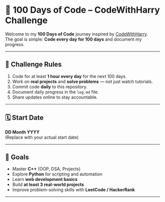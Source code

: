 # 🚀 100 Days of Code – CodeWithHarry Challenge

Welcome to my **100 Days of Code** journey inspired by [CodeWithHarry](https://www.youtube.com/@CodeWithHarry).  
The goal is simple: **Code every day for 100 days** and document my progress.

---

## 📅 Challenge Rules
1. Code for at least **1 hour every day** for the next 100 days.
2. Work on **real projects** and **solve problems** — not just watch tutorials.
3. Commit code **daily** to this repository.
4. Document daily progress in the `log.md` file.
5. Share updates online to stay accountable.

---

## 🗓 Start Date
**DD Month YYYY**  
(Replace with your actual start date)

---

## 🎯 Goals
- Master **C++** (OOP, DSA, Projects)
- Explore **Python** for scripting and automation
- Learn **web development basics**
- Build **at least 3 real-world projects**
- Improve problem-solving skills with **LeetCode / HackerRank**

---
